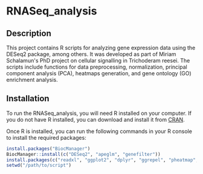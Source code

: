 # RNASeq_analysis
 
## Description
This project contains R scripts for analyzing gene expression data using the DESeq2 package, among others. It was developed as part of Miriam Schalamun's PhD project on cellular signalling in Trichoderam reesei. The scripts include functions for data preprocessing, normalization, principal component analysis (PCA), heatmaps generation, and gene ontology (GO) enrichment analysis.

## Installation

To run the RNASeq_analysis, you will need R installed on your computer. If you do not have R installed, you can download and install it from [CRAN](https://cran.r-project.org/).

Once R is installed, you can run the following commands in your R console to install the required packages:

```R
install.packages("BiocManager")
BiocManager::install(c("DESeq2", "apeglm", "genefilter"))
install.packages(c("readxl", "ggplot2", "dplyr", "ggrepel", "pheatmap", "RColorBrewer", "gplots", "tidyverse", "edgeR", "matrixStats", "xlsx", "dendextend", "topGO", "rrvgo"))
setwd("/path/to/script")
